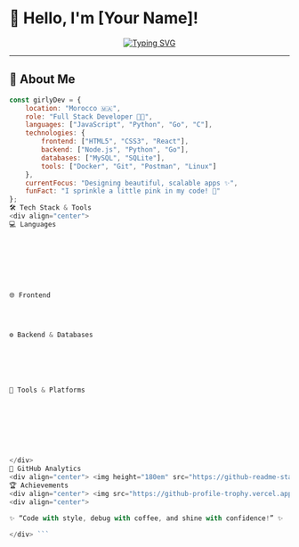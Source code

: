 # 🌸 Hello, I'm [Your Name]!  
<div align="center">  
 
[![Typing SVG](https://readme-typing-svg.herokuapp.com?font=Sacramento&size=35&pause=1000&color=FF69B4&center=true&vCenter=true&width=600&lines=Full+Stack+Developer;Coding+With+Creativity+💻;Lover+of+Pastel+Colors+🎀;Always+Learning+%26+Growing)](https://git.io/typing-svg)  

</div>  

---

## 💖 About Me  
```javascript
const girlyDev = {
    location: "Morocco 🇲🇦",
    role: "Full Stack Developer 👩‍💻",
    languages: ["JavaScript", "Python", "Go", "C"],
    technologies: {
        frontend: ["HTML5", "CSS3", "React"],
        backend: ["Node.js", "Python", "Go"],
        databases: ["MySQL", "SQLite"],
        tools: ["Docker", "Git", "Postman", "Linux"]
    },
    currentFocus: "Designing beautiful, scalable apps ✨",
    funFact: "I sprinkle a little pink in my code! 🎀"
};
🛠️ Tech Stack & Tools
<div align="center">
💻 Languages








🌐 Frontend




⚙️ Backend & Databases






🔧 Tools & Platforms








</div>
🌷 GitHub Analytics
<div align="center"> <img height="180em" src="https://github-readme-stats.vercel.app/api?username=YOURUSERNAME&show_icons=true&theme=radical&title_color=FF69B4&icon_color=FFC0CB&text_color=fff&bg_color=141321"/> <img height="180em" src="https://github-readme-stats.vercel.app/api/top-langs/?username=YOURUSERNAME&layout=compact&theme=radical&title_color=FF69B4&text_color=fff&bg_color=141321"/> </div>
🏆 Achievements
<div align="center"> <img src="https://github-profile-trophy.vercel.app/?username=YOURUSERNAME&theme=dracula&title=ff69b4&margin-w=10"/> </div>
<div align="center">

✨ “Code with style, debug with coffee, and shine with confidence!” ✨

</div> ```

